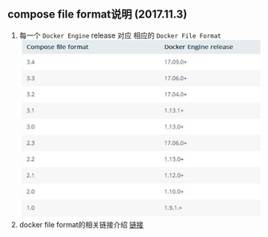 ## compose file format说明 (2017.11.3)
1. 每一个 `Docker Engine` release 对应 相应的 `Docker File Format`
![对应关系](https://github.com/GalenDeng/Docker/blob/master/6.docker-compose/compose_file_format_and_Docker_Engine_release.jpg)
2. docker file format的相关链接介绍
[链接](https://docs.docker.com/compose/compose-file/)